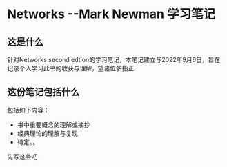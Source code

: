 # Networks --Mark Newman 学习笔记

## 这是什么
针对Networks second edtion的学习笔记，本笔记建立与2022年9月6日，旨在记录个人学习此书的收获与理解，望诸位多指正

## 这份笔记包括什么
包括如下内容：
- 书中重要概念的理解或摘抄
- 经典理论的理解与复现
- 待定。。

先写这些吧
